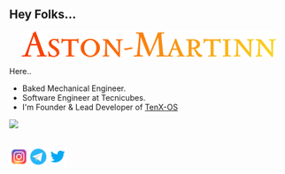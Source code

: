 ## Hey Folks...

<p align="center">
 <img src="https://github.com/Aston-Martinn/Aston-Martinn/blob/master/logo/Aston-Martinn.png" > 
</p>

Here..

- Baked Mechanical Engineer.
- Software Engineer at Tecnicubes.
- I'm Founder & Lead Developer of [TenX-OS](https://github.com/TenX-OS)

 ![](https://komarev.com/ghpvc/?username=Aston-Martinn&style=flat-square)

<br>

  <a href="https://www.instagram.com/advaith_bhat_/">
    <img align="left" alt="Aston-Martinn | Instagram" width="35px" src="https://github.com/Aston-Martinn/Aston-Martinn/blob/master/Assets/Instagram.png" />
  </a>
  <a href="https://t.me/advaithbhat">
    <img align="left" alt="Aston-Martinn | Telegram "width="35px" src="https://github.com/Aston-Martinn/Aston-Martinn/blob/master/Assets/Telegram.png" />
  </a>
  <a href="https://twitter.com/Advaith_Bhat">
    <img align="left" alt="Aston-Martinn | Twitter "width="35px" src="https://github.com/Aston-Martinn/Aston-Martinn/blob/master/Assets/Twitter.png" />
  </a>

<br><br><br>
